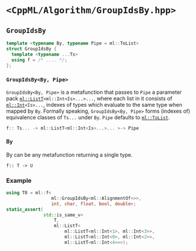 # `<CppML/Algorithm/GroupIdsBy.hpp>`

## `GroupIdsBy`

```c++
template <typename By, typename Pipe = ml::ToList>
struct GroupIdsBy {
  template <typename ...Ts>
  using f = /* .... */;
};
```
### `GroupIdsBy<By, Pipe>`

`GroupIdsBy<By, Pipe>` is a metafunction that passes to `Pipe` a parameter pack [`ml::ListT`](../Vocabulary/List.md)`<ml::Int<Is>...>...`, where each list in it consists of [`ml::Int`](../Vocabulary/Value.md)`<Is>...`, indexes of types which evaluate to the same type when mapped by `By`. Formally speaking, `GroupIdsBy<By, Pipe>` forms (indexes of) equivalence classes of `Ts...` under `By`. `Pipe` defaults to [`ml::ToList`](../Functional/ToList.md).

```c++
f:: Ts... -> ml::ListT<ml::Int<Is>...>... >-> Pipe
```

#### By

By can be any metafunction returning a single type.
```
f:: T -> U
```

### Example

```c++
using T0 = ml::f<
                 ml::GroupIdsBy<ml::AlignmentOf<>>,
                 int, char, float, bool, double>;
static_assert(
              std::is_same_v<
                  T,
                  ml::ListT<
                      ml::ListT<ml::Int<1>, ml::Int<3>>,
                      ml::ListT<ml::Int<0>, ml::Int<2>>,
                      ml::ListT<ml::Int<4>>>);
```
